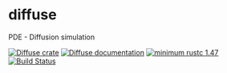 # diffuse
PDE - Diffusion simulation

<!-- [![Diffuse documentation](https://docs.rs/diffuse/badge.svg)](https://docs.rs/diffuse) -->
[![Diffuse crate](https://img.shields.io/crates/v/diffuse.svg)](https://crates.io/crates/diffuse)
[![Diffuse documentation](https://docs.rs/diffuse/badge.svg)](https://freddywordingham.github.io/diffuse/)
[![minimum rustc 1.47](https://img.shields.io/badge/rustc-1.47+-red.svg)](https://www.rust-lang.org/)
[![Build Status](https://travis-ci.org/FreddyWordingham/arctk.svg?branch=master)](https://travis-ci.org/FreddyWordingham/arctk)
